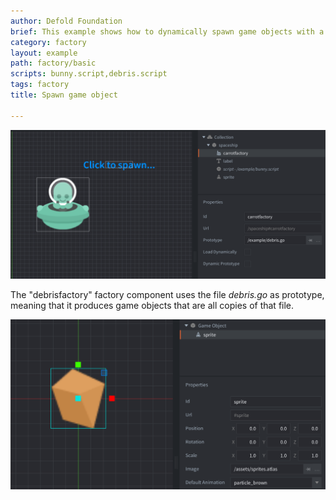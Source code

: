 ```yaml
---
author: Defold Foundation
brief: This example shows how to dynamically spawn game objects with a factory component.
category: factory
layout: example
path: factory/basic
scripts: bunny.script,debris.script
tags: factory
title: Spawn game object

---
```



![basic](basic.png)

The "debrisfactory" factory component uses the file *debris.go* as prototype, meaning that it produces game objects that are all copies of that file.

![debris](debris.png)
